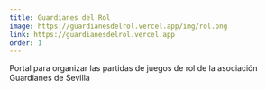 ```yaml
---
title: Guardianes del Rol
image: https://guardianesdelrol.vercel.app/img/rol.png
link: https://guardianesdelrol.vercel.app
order: 1
---
```


Portal para organizar las partidas de juegos de rol de la asociación Guardianes de Sevilla